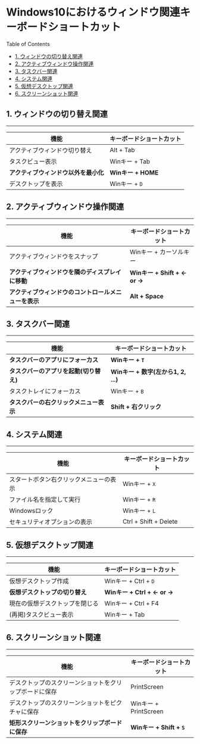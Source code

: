 # Windows10におけるウィンドウ関連キーボードショートカット

Table of Contents
- [1. ウィンドウの切り替え関連](#1-ウィンドウの切り替え関連)
- [2. アクティブウィンドウ操作関連](#2-アクティブウィンドウ操作関連)
- [3. タスクバー関連](#3-タスクバー関連)
- [4. システム関連](#4-システム関連)
- [5. 仮想デスクトップ関連](#5-仮想デスクトップ関連)
- [6. スクリーンショット関連](#6-スクリーンショット関連)

## 1. ウィンドウの切り替え関連

---
|機能|キーボードショートカット|
|---|---|
|アクティブウィンドウ切り替え|Alt + Tab
|タスクビュー表示|Winキー + Tab
|**アクティブウィンドウ以外を最小化**|**Winキー + HOME**
|デスクトップを表示|Winキー + `D`

## 2. アクティブウィンドウ操作関連

---
|機能|キーボードショートカット|
|---|---|
|アクティブウィンドウをスナップ|Winキー + カーソルキー
|**アクティブウィンドウを隣のディスプレイに移動**|**Winキー + Shift + ← or →**
|**アクティブウィンドウのコントロールメニューを表示**|**Alt + Space**


## 3. タスクバー関連

---
|機能|キーボードショートカット|
|---|---|
|**タスクバーのアプリにフォーカス**|**Winキー + `T`**
|**タスクバーのアプリを起動(切り替え)**|**Winキー + 数字(左から1, 2, ...)**
|タスクトレイにフォーカス|Winキー + `B`
|**タスクバーの右クリックメニュー表示**|**Shift + 右クリック**

## 4. システム関連

---
|機能|キーボードショートカット|
|---|---|
|スタートボタン右クリックメニューの表示|Winキー + `X`
|ファイル名を指定して実行|Winキー + `R`
|Windowsロック|Winキー + `L`
|セキュリティオプションの表示|Ctrl + Shift + Delete


## 5. 仮想デスクトップ関連

---
|機能|キーボードショートカット|
|---|---|
|仮想デスクトップ作成|Winキー + Ctrl + `D`
|**仮想デスクトップの切り替え**|**Winキー + Ctrl + ← or →**
|現在の仮想デスクトップを閉じる|Winキー + Ctrl + F4
|(再掲)タスクビュー表示|Winキー + Tab

## 6. スクリーンショット関連

---
|機能|キーボードショートカット|
|---|---|
|デスクトップのスクリーンショットをクリップボードに保存|PrintScreen
|デスクトップのスクリーンショットをピクチャに保存|Winキー + PrintScreen
|**矩形スクリーンショットをクリップボードに保存**|**Winキー + Shift + `S`**
